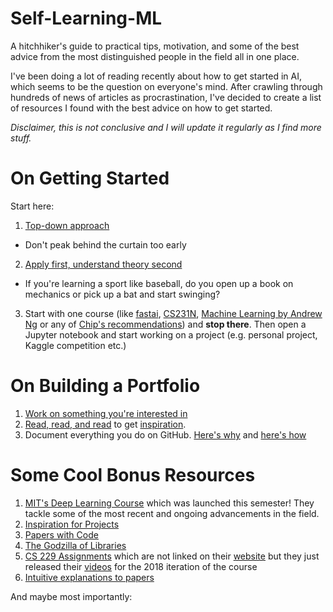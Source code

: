 # Self-Learning-ML
A hitchhiker's guide to practical tips, motivation, and some of the best advice from the most distinguished people in the field all in one place.

I've been doing a lot of reading recently about how to get started in AI, which seems to be the question on everyone's mind. After crawling through hundreds of news of articles as procrastination, I've decided to create a list of resources I found with the best advice on how to get started. 

*Disclaimer, this is not conclusive and I will update it regularly as I find more stuff.*

# On Getting Started
Start here:
1. [Top-down approach](https://hackernoon.com/how-not-to-do-fast-ai-or-any-ml-mooc-3d34a7e0ab8c)
- Don't peak behind the curtain too early
2. [Apply first, understand theory second](https://twitter.com/EmilWallner/status/1184723559899418625)
- If you're learning a sport like baseball, do you open up a book on mechanics or pick up a bat and start swinging?
3. Start with one course (like [fastai](https://course.fast.ai/), [CS231N](http://cs231n.stanford.edu/), [Machine Learning by Andrew Ng](https://www.coursera.org/courses?query=machine%20learning%20andrew%20ng) or any of [Chip's recommendations](https://huyenchip.com/2019/08/05/free-online-machine-learning-curriculum.html)) and **stop there**. Then open a Jupyter notebook and start working on a project (e.g. personal project, Kaggle competition etc.)

# On Building a Portfolio
1. [Work on something you're interested in](https://towardsdatascience.com/the-cold-start-problem-how-to-build-your-machine-learning-portfolio-6718b4ae83e9)
2. [Read, read, and read](https://github.com/rushter/data-science-blogs) to get [inspiration](https://austinkleon.com/steal/).
3. Document everything you do on GitHub. [Here's why](https://huyenchip.com/2018/10/08/career-advice-recent-cs-graduates.html) and [here's how](https://www.reddit.com/r/learnprogramming/comments/7r3gd4/how_to_efficiently_build_a_portfolio_on_github/)


# Some Cool Bonus Resources
1. [MIT's Deep Learning Course](http://introtodeeplearning.com/) which was launched this semester! They tackle some of the most recent and ongoing advancements in the field.
2. [Inspiration for Projects](http://cs231n.stanford.edu/project.html)
3. [Papers with Code](https://paperswithcode.com/) 
4. [The Godzilla of Libraries](https://arxiv.org/list/cs/recent)
5. [CS 229 Assignments](https://github.com/zhixuan-lin/cs229-ps-2018) which are not linked on their [website](http://cs229.stanford.edu/) but they just released their [videos](https://www.youtube.com/watch?v=jGwO_UgTS7I&list=PLoROMvodv4rMiGQp3WXShtMGgzqpfVfbU) for the 2018 iteration of the course
6. [Intuitive explanations to papers](https://blog.acolyer.org/)

And maybe most importantly:

